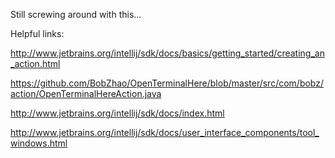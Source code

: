 
Still screwing around with this...

Helpful links: 

http://www.jetbrains.org/intellij/sdk/docs/basics/getting_started/creating_an_action.html

https://github.com/BobZhao/OpenTerminalHere/blob/master/src/com/bobz/action/OpenTerminalHereAction.java


http://www.jetbrains.org/intellij/sdk/docs/index.html

http://www.jetbrains.org/intellij/sdk/docs/user_interface_components/tool_windows.html
